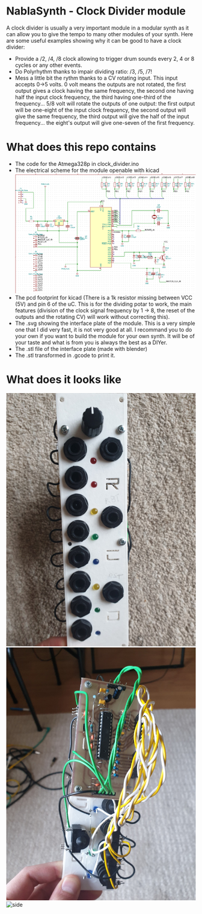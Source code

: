 # NablaSynth - Clock Divider module

A clock divider is usually a very important module in a modular synth as it can allow you to give the tempo to many other modules of your synth.
Here are some useful examples showing why it can be good to have a clock divider:

* Provide a /2, /4, /8 clock allowing to trigger drum sounds every 2, 4 or 8 cycles or any other events.
* Do Polyrhythm thanks to impair dividing ratio: /3, /5, /7!
* Mess a little bit the rythm thanks to a CV rotating input. This input accepts 0->5 volts. 0 volt means the outputs are not rotated, the first output gives a clock having the same frequency, the second one having half the input clock frequency, the third having one-third of the frequency... 5/8 volt will rotate the outputs of one output: the first output will be one-eight of the input clock frequency, the second output will give the same frequency, the third output will give the half of the input frequency... the eight's output will give one-seven of the first frequency.

# What does this repo contains

* The code for the Atmega328p in clock_divider.ino
* The electrical scheme for the module openable with kicad
![scheme](https://github.com/bmatthieu3/clockdivider/blob/master/images/scheme.png)
* The pcd footprint for kicad (There is a 1k resistor missing between VCC (5V) and pin 6 of the uC. This is for the dividing potar to work, the main features (division of the clock signal frequency by 1 -> 8, the reset of the outputs and the rotating CV) will work without correcting this).
* The .svg showing the interface plate of the module. This is a very simple one that I did very fast, it is not very good at all. I recommand you to do your own if you want to build the module for your own synth. It will be of your taste and what is from you is always the best as a DIYer.
* The .stl file of the interface plate (made with blender)
* The .stl transformed in .gcode to print it.

# What does it looks like
![front](https://github.com/bmatthieu3/clockdivider/blob/master/images/front%20panel.jpg)
![back](https://github.com/bmatthieu3/clockdivider/blob/master/images/back.jpg)
![side](https://github.com/bmatthieu3/clockdivider/blob/master/images/side.jpg)

